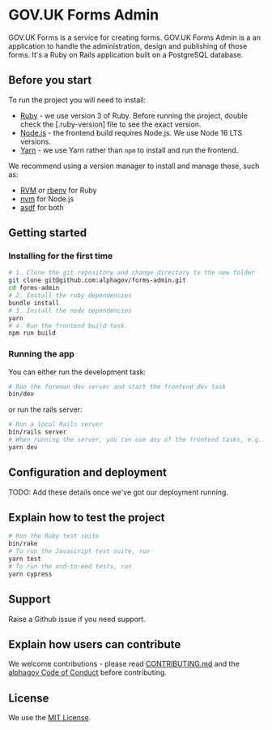 # GOV.UK Forms Admin

GOV.UK Forms is a service for creating forms. GOV.UK Forms Admin is a an application to handle the administration, design and publishing of those forms. It's a Ruby on Rails application built on a PostgreSQL database.
## Before you start

To run the project you will need to install:
- [Ruby](https://www.ruby-lang.org/en/) - we use version 3 of Ruby. Before running the project, double check the [.ruby-version] file to see the exact version.
- [Node.js](https://nodejs.org/en/) - the frontend build requires Node.js. We use Node 16 LTS versions.
- [Yarn](https://yarnpkg.com/) - we use Yarn rather than `npm` to install and run the frontend.

We recommend using a version manager to install and manage these, such as:
- [RVM](https://rvm.io/) or [rbenv](https://github.com/rbenv/rbenv) for Ruby
- [nvm](https://github.com/nvm-sh/nvm) for Node.js
- [asdf](https://github.com/asdf-vm/asdf) for both

## Getting started
### Installing for the first time
```bash
# 1. Clone the git repository and change directory to the new folder
git clone git@github.com:alphagov/forms-admin.git
cd forms-admin
# 2. Install the ruby dependencies
bundle install
# 3. Install the node dependencies
yarn
# 4. Run the frontend build task
npm run build
```

### Running the app
You can either run the development task:

```bash
# Run the foreman dev server and start the frontend dev task
bin/dev
```

or run the rails server:
```bash
# Run a local Rails server
bin/rails server
# When running the server, you can use any of the frontend tasks, e.g.:
yarn dev
```

## Configuration and deployment
TODO: Add these details once we've got our deployment running.

## Explain how to test the project
```bash
# Run the Ruby test suite
bin/rake
# To run the Javascript test suite, run 
yarn test
# To run the end-to-end tests, run 
yarn cypress
```

## Support
Raise a Github issue if you need support.

## Explain how users can contribute
We welcome contributions - please read [CONTRIBUTING.md](CONTRIBUTING.md) and the [alphagov Code of Conduct](https://github.com/alphagov/.github/blob/main/CODE_OF_CONDUCT.md) before contributing.

## License
We use the [MIT License](https://opensource.org/licenses/MIT).